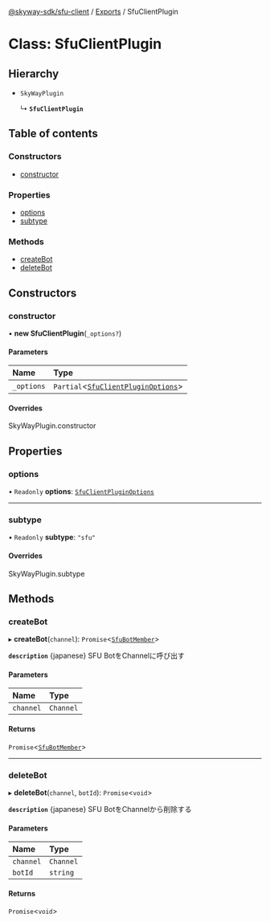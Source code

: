 [@skyway-sdk/sfu-client](../README.md) / [Exports](../modules.md) / SfuClientPlugin

# Class: SfuClientPlugin

## Hierarchy

- `SkyWayPlugin`

  ↳ **`SfuClientPlugin`**

## Table of contents

### Constructors

- [constructor](SfuClientPlugin.md#constructor)

### Properties

- [options](SfuClientPlugin.md#options)
- [subtype](SfuClientPlugin.md#subtype)

### Methods

- [createBot](SfuClientPlugin.md#createbot)
- [deleteBot](SfuClientPlugin.md#deletebot)

## Constructors

### constructor

• **new SfuClientPlugin**(`_options?`)

#### Parameters

| Name | Type |
| :------ | :------ |
| `_options` | `Partial`<[`SfuClientPluginOptions`](../modules.md#sfuclientpluginoptions)\> |

#### Overrides

SkyWayPlugin.constructor

## Properties

### options

• `Readonly` **options**: [`SfuClientPluginOptions`](../modules.md#sfuclientpluginoptions)

___

### subtype

• `Readonly` **subtype**: ``"sfu"``

#### Overrides

SkyWayPlugin.subtype

## Methods

### createBot

▸ **createBot**(`channel`): `Promise`<[`SfuBotMember`](SfuBotMember.md)\>

**`description`** {japanese} SFU BotをChannelに呼び出す

#### Parameters

| Name | Type |
| :------ | :------ |
| `channel` | `Channel` |

#### Returns

`Promise`<[`SfuBotMember`](SfuBotMember.md)\>

___

### deleteBot

▸ **deleteBot**(`channel`, `botId`): `Promise`<`void`\>

**`description`** {japanese} SFU BotをChannelから削除する

#### Parameters

| Name | Type |
| :------ | :------ |
| `channel` | `Channel` |
| `botId` | `string` |

#### Returns

`Promise`<`void`\>
